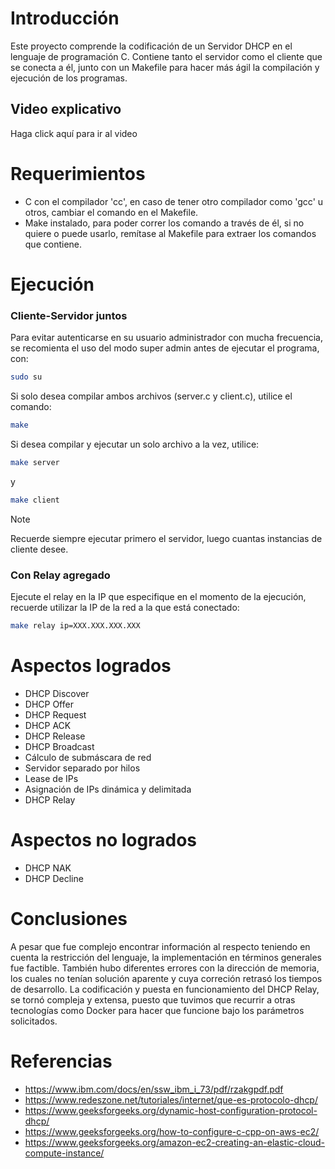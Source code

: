 # Introducción

Este proyecto comprende la codificación de un Servidor DHCP en el lenguaje de programación C. Contiene tanto el servidor como el cliente que se conecta a él, junto con un Makefile para hacer más ágil la compilación y ejecución de los programas.

## Video explicativo
Haga click aquí para ir al video

# Requerimientos
- C con el compilador 'cc', en caso de tener otro compilador como 'gcc' u otros, cambiar el comando en el Makefile.
- Make instalado, para poder correr los comando a través de él, si no quiere o puede usarlo, remítase al Makefile para extraer los comandos que contiene.

# Ejecución

### Cliente-Servidor juntos

Para evitar autenticarse en su usuario administrador con mucha frecuencia, se recomienta el uso del modo super admin antes de ejecutar el programa, con:
```bash
sudo su
```

Si solo desea compilar ambos archivos (server.c y client.c), utilice el comando:
```bash
make
```

Si desea compilar y ejecutar un solo archivo a la vez, utilice:
```bash
make server
```
y
```bash
make client
```
> [!NOTE]
> Recuerde siempre ejecutar primero el servidor, luego cuantas instancias de cliente desee.

### Con Relay agregado

Ejecute el relay en la IP que especifique en el momento de la ejecución, recuerde utilizar la IP de la red a la que está conectado:
```bash
make relay ip=XXX.XXX.XXX.XXX
```

# Aspectos logrados
- DHCP Discover
- DHCP Offer
- DHCP Request
- DHCP ACK
- DHCP Release
- DHCP Broadcast
- Cálculo de submáscara de red
- Servidor separado por hilos
- Lease de IPs
- Asignación de IPs dinámica y delimitada
- DHCP Relay

# Aspectos no logrados
- DHCP NAK
- DHCP Decline

# Conclusiones
A pesar que fue complejo encontrar información al respecto teniendo en cuenta la restricción del lenguaje, la implementación en términos generales fue factible. También hubo diferentes errores con la dirección de memoria, los cuales no tenían solución aparente y cuya correción retrasó los tiempos de desarrollo. La codificación y puesta en funcionamiento del DHCP Relay, se tornó compleja y extensa, puesto que tuvimos que recurrir a otras tecnologías como Docker para hacer que funcione bajo los parámetros solicitados.

# Referencias
- https://www.ibm.com/docs/en/ssw_ibm_i_73/pdf/rzakgpdf.pdf
- https://www.redeszone.net/tutoriales/internet/que-es-protocolo-dhcp/
- https://www.geeksforgeeks.org/dynamic-host-configuration-protocol-dhcp/
- https://www.geeksforgeeks.org/how-to-configure-c-cpp-on-aws-ec2/
- https://www.geeksforgeeks.org/amazon-ec2-creating-an-elastic-cloud-compute-instance/
